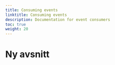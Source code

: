 ```yaml
---
title: Consuming events
linktitle: Consuming events
description: Documentation for event consumers
toc: true
weight: 20
---
```



# Ny avsnitt